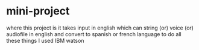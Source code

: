 # mini-project
where this project is it takes input in english which can string (or) voice  (or) audiofile in english and convert to spanish or french language  to do all these things I used IBM watson
